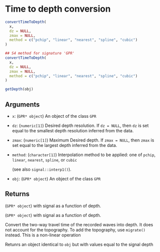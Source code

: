 # Time to depth conversion

```r
convertTimeToDepth(
  x,
  dz = NULL,
  zmax = NULL,
  method = c("pchip", "linear", "nearest", "spline", "cubic")
)

## S4 method for signature 'GPR'
convertTimeToDepth(
  x,
  dz = NULL,
  zmax = NULL,
  method = c("pchip", "linear", "nearest", "spline", "cubic")
)

getDepth(obj)
```

## Arguments

- `x`: (`GPR* object`) An object of the class `GPR`
- `dz`: (`numeric[1]`) Desired depth resolution. If `dz = NULL`, then `dz` is set equal to the smallest depth resolution inferred from the data.
- `zmax`: (`numeric[1]`) Maximum Desired depth. If `zmax = NULL`, then `zmax` is set equal to the largest depth inferred from the data.
- `method`: (`character[1]`) Interpolation method to be applied: one of `pchip`, `linear`, `nearest`, `spline`, or `cubic`
    
    (see also `signal::interp1()`).
- `obj`: (`GPR* object`) An object of the class `GPR`

## Returns

(`GPR* object`) with signal as a function of depth.

(`GPR* object`) with signal as a function of depth.

Convert the two-way travel time of the recorded waves into depth. It does not account for the topography. To add the topography, use `migrate()` instead. This is a non-linear operation

Retunrs an object identical to `obj` but with values equal to the signal depth